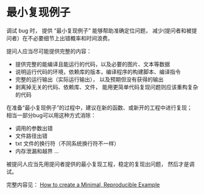 # 最小复现例子

调试 bug 时， 提供 “最小复现例子” 能够帮助准确定位问题， 减少(提问者和被提问者）在不必要细节上出错概率和时间浪费。

提问人应当尽可能提供完整的内容：
- 提供完整的能编译且能运行的代码，以及必要的图片、文本等数据
- 说明运行代码的环境，依赖库的版本，编译程序的构建脚本、编译指令
- 完整的运行输出（实际运行输出）， 以及预期但没有获得的输出
- 剥离掉无关的代码、依赖库、文件， 能用更简单代码复现问题则应该重构复杂的代码

在准备“最小复现例子”的过程中，建议在新的函数、或新开的工程中进行复现； 相当一部分bug可以用这种方式消除：
- 调用的参数出错
- 文件路径出错
- txt 文件的换行符（不同系统换行符不一样）
- 内存泄漏和越界
...

被提问人应当先用提问者提供的最小复现工程，稳定的复现出问题， 然后才是调试。

完整内容见： [How to create a Minimal, Reproducible Example](https://stackoverflow.com/help/minimal-reproducible-example)
